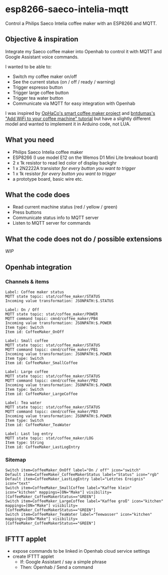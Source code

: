 # esp8266-saeco-intelia-mqtt
Control a Philips Saeco Intelia coffee maker with an ESP8266 and MQTT.

## Objective & inspiration

Integrate my Saeco coffee maker into Openhab to control it with MQTT and Google Assistant voice commands.

I wanted to be able to:
* Switch my coffee maker on/off
* See the current status (on / off / ready / warning)
* Trigger espresso button
* Trigger large coffee button
* Trigger tea water button
* Communicate via MQTT for easy integration with Openhab

I was inspired by [OpHaCo's smart coffee maker project](https://github.com/OpHaCo/smart_coffee_machine) and [bntdumas's "Add WiFi to your coffee machine" tutorial](http://www.bntdumas.com/2015/07/15/how-to-add-wifi-to-your-coffee-machine-part-1/) but have a slightly different model and wanted to implement it in Arduino code, not LUA.

## What you need

* Philips Saeco Intelia coffee maker
* ESP8266 (I use model E12 on the Wemos D1 Mini Lite breakout board)
* 2 x 1k resistor to read led color of display backghr
* 1 x 2N2222A transistor *for every button you want to trigger*
* 1 x 1k resistor *for every button you want to trigger*
* a prototype board, basic wire etc.

## What the code does

* Read current machine status (red / yellow / green)
* Press buttons
* Communicate status info to MQTT server
* Listen to MQTT server for commands

## What the code does not do / possible extensions

*WIP*

## Openhab integration

### Channels & items

```
Label: Coffee maker status
MQTT state topic: stat/coffee_maker/STATUS
Incoming value transformation: JSONPATH:$.STATUS

Label: On / Off
MQTT state topic: stat/coffee_maker/POWER
MQTT command topic: cmnd/coffee_maker/PB4
Incoming value transformation: JSONPATH:$.POWER
Item type: Switch
Item id: CoffeeMaker_OnOff

Label: Small coffee
MQTT state topic: stat/coffee_maker/STATUS
MQTT command topic: cmnd/coffee_maker/PB1
Incoming value transformation: JSONPATH:$.POWER
Item type: Switch
Item id: CoffeeMaker_SmallCoffee

Label: Large coffee
MQTT state topic: stat/coffee_maker/STATUS
MQTT command topic: cmnd/coffee_maker/PB2
Incoming value transformation: JSONPATH:$.POWER
Item type: Switch
Item id: CoffeeMaker_LargeCoffee

Label: Tea water
MQTT state topic: stat/coffee_maker/STATUS
MQTT command topic: cmnd/coffee_maker/PB3
Incoming value transformation: JSONPATH:$.POWER
Item type: Switch
Item id: CoffeeMaker_TeaWater

Label: Last log entry
MQTT state topic: stat/coffee_maker/LOG
Item type: String
Item id: CoffeeMaker_LastLogEntry
```

### Sitemap
```
Switch item=CoffeeMaker_OnOff label="On / off" icon="switch"
Default item=CoffeeMaker_CoffeeMakerStatus label="Status" icon="rgb"
Default item=CoffeeMaker_LastLogEntry label="Letztes Ereignis" icon="text"
Switch item=CoffeeMaker_SmallCoffee label="Kaffee klein" icon="kitchen" mappings=[ON="Make"] visibility=[CoffeeMaker_CoffeeMakerStatus=="GREEN"]
Switch item=CoffeeMaker_LargeCoffee label="Kaffee groß" icon="kitchen" mappings=[ON="Make"] visibility=[CoffeeMaker_CoffeeMakerStatus=="GREEN"]      	
Switch item=CoffeeMaker_TeaWater label="Teewasser" icon="kitchen" mappings=[ON="Make"] visibility=[CoffeeMaker_CoffeeMakerStatus=="GREEN"]
```

## IFTTT applet

* expose commands to be linked in Openhab cloud service settings
* create IFTTT applet
  * If: Google Assistant / say a simple phrase
  * Then: Openhab / Send a command
